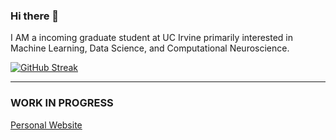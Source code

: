 ### Hi there 👋

I AM a incoming graduate student at UC Irvine primarily interested in Machine Learning, Data Science, and Computational Neuroscience.



[![GitHub Streak](https://streak-stats.demolab.com?user=zslrmhb)](https://git.io/streak-stats)

---

### WORK IN PROGRESS
[Personal Website](http://hongbinm.space/)  
<!--
**zslrmhb/zslrmhb** is a ✨ _special_ ✨ repository because its `README.md` (this file) appears on your GitHub profile.

Here are some ideas to get you started:

- 🔭 I’m currently working on ...
- 🌱 I’m currently learning ...
- 👯 I’m looking to collaborate on ...
- 🤔 I’m looking for help with ...
- 💬 Ask me about ...
- 📫 How to reach me: ...
- 😄 Pronouns: ...
- ⚡ Fun fact: ...
-->
